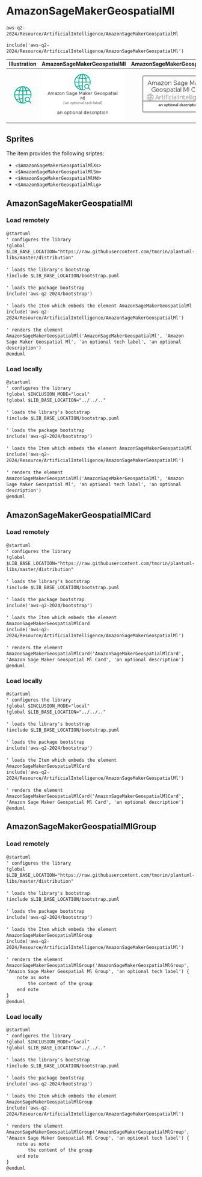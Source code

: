 # AmazonSageMakerGeospatialMl


```text
aws-q2-2024/Resource/ArtificialIntelligence/AmazonSageMakerGeospatialMl
```

```text
include('aws-q2-2024/Resource/ArtificialIntelligence/AmazonSageMakerGeospatialMl')
```



| Illustration | AmazonSageMakerGeospatialMl | AmazonSageMakerGeospatialMlCard | AmazonSageMakerGeospatialMlGroup |
| :---: | :---: | :---: | :---: |
| ![illustration for Illustration](../../../aws-q2-2024/Resource/ArtificialIntelligence/AmazonSageMakerGeospatialMl.png) | ![illustration for AmazonSageMakerGeospatialMl](../../../aws-q2-2024/Resource/ArtificialIntelligence/AmazonSageMakerGeospatialMl.Local.png) | ![illustration for AmazonSageMakerGeospatialMlCard](../../../aws-q2-2024/Resource/ArtificialIntelligence/AmazonSageMakerGeospatialMlCard.Local.png) | ![illustration for AmazonSageMakerGeospatialMlGroup](../../../aws-q2-2024/Resource/ArtificialIntelligence/AmazonSageMakerGeospatialMlGroup.Local.png) |



## Sprites
The item provides the following sriptes:

- `<$AmazonSageMakerGeospatialMlXs>`
- `<$AmazonSageMakerGeospatialMlSm>`
- `<$AmazonSageMakerGeospatialMlMd>`
- `<$AmazonSageMakerGeospatialMlLg>`





## AmazonSageMakerGeospatialMl

### Load remotely
```plantuml
@startuml
' configures the library
!global $LIB_BASE_LOCATION="https://raw.githubusercontent.com/tmorin/plantuml-libs/master/distribution"

' loads the library's bootstrap
!include $LIB_BASE_LOCATION/bootstrap.puml

' loads the package bootstrap
include('aws-q2-2024/bootstrap')

' loads the Item which embeds the element AmazonSageMakerGeospatialMl
include('aws-q2-2024/Resource/ArtificialIntelligence/AmazonSageMakerGeospatialMl')

' renders the element
AmazonSageMakerGeospatialMl('AmazonSageMakerGeospatialMl', 'Amazon Sage Maker Geospatial Ml', 'an optional tech label', 'an optional description')
@enduml
```

### Load locally
```plantuml
@startuml
' configures the library
!global $INCLUSION_MODE="local"
!global $LIB_BASE_LOCATION="../../.."

' loads the library's bootstrap
!include $LIB_BASE_LOCATION/bootstrap.puml

' loads the package bootstrap
include('aws-q2-2024/bootstrap')

' loads the Item which embeds the element AmazonSageMakerGeospatialMl
include('aws-q2-2024/Resource/ArtificialIntelligence/AmazonSageMakerGeospatialMl')

' renders the element
AmazonSageMakerGeospatialMl('AmazonSageMakerGeospatialMl', 'Amazon Sage Maker Geospatial Ml', 'an optional tech label', 'an optional description')
@enduml
```

## AmazonSageMakerGeospatialMlCard

### Load remotely
```plantuml
@startuml
' configures the library
!global $LIB_BASE_LOCATION="https://raw.githubusercontent.com/tmorin/plantuml-libs/master/distribution"

' loads the library's bootstrap
!include $LIB_BASE_LOCATION/bootstrap.puml

' loads the package bootstrap
include('aws-q2-2024/bootstrap')

' loads the Item which embeds the element AmazonSageMakerGeospatialMlCard
include('aws-q2-2024/Resource/ArtificialIntelligence/AmazonSageMakerGeospatialMl')

' renders the element
AmazonSageMakerGeospatialMlCard('AmazonSageMakerGeospatialMlCard', 'Amazon Sage Maker Geospatial Ml Card', 'an optional description')
@enduml
```

### Load locally
```plantuml
@startuml
' configures the library
!global $INCLUSION_MODE="local"
!global $LIB_BASE_LOCATION="../../.."

' loads the library's bootstrap
!include $LIB_BASE_LOCATION/bootstrap.puml

' loads the package bootstrap
include('aws-q2-2024/bootstrap')

' loads the Item which embeds the element AmazonSageMakerGeospatialMlCard
include('aws-q2-2024/Resource/ArtificialIntelligence/AmazonSageMakerGeospatialMl')

' renders the element
AmazonSageMakerGeospatialMlCard('AmazonSageMakerGeospatialMlCard', 'Amazon Sage Maker Geospatial Ml Card', 'an optional description')
@enduml
```

## AmazonSageMakerGeospatialMlGroup

### Load remotely
```plantuml
@startuml
' configures the library
!global $LIB_BASE_LOCATION="https://raw.githubusercontent.com/tmorin/plantuml-libs/master/distribution"

' loads the library's bootstrap
!include $LIB_BASE_LOCATION/bootstrap.puml

' loads the package bootstrap
include('aws-q2-2024/bootstrap')

' loads the Item which embeds the element AmazonSageMakerGeospatialMlGroup
include('aws-q2-2024/Resource/ArtificialIntelligence/AmazonSageMakerGeospatialMl')

' renders the element
AmazonSageMakerGeospatialMlGroup('AmazonSageMakerGeospatialMlGroup', 'Amazon Sage Maker Geospatial Ml Group', 'an optional tech label') {
    note as note
        the content of the group
    end note
}
@enduml
```

### Load locally
```plantuml
@startuml
' configures the library
!global $INCLUSION_MODE="local"
!global $LIB_BASE_LOCATION="../../.."

' loads the library's bootstrap
!include $LIB_BASE_LOCATION/bootstrap.puml

' loads the package bootstrap
include('aws-q2-2024/bootstrap')

' loads the Item which embeds the element AmazonSageMakerGeospatialMlGroup
include('aws-q2-2024/Resource/ArtificialIntelligence/AmazonSageMakerGeospatialMl')

' renders the element
AmazonSageMakerGeospatialMlGroup('AmazonSageMakerGeospatialMlGroup', 'Amazon Sage Maker Geospatial Ml Group', 'an optional tech label') {
    note as note
        the content of the group
    end note
}
@enduml
```

